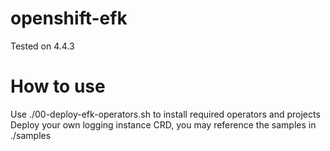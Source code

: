 # openshift-efk

Tested on 4.4.3

# How to use

Use ./00-deploy-efk-operators.sh to install required operators and projects  
Deploy your own logging instance CRD, you may reference the samples in ./samples
